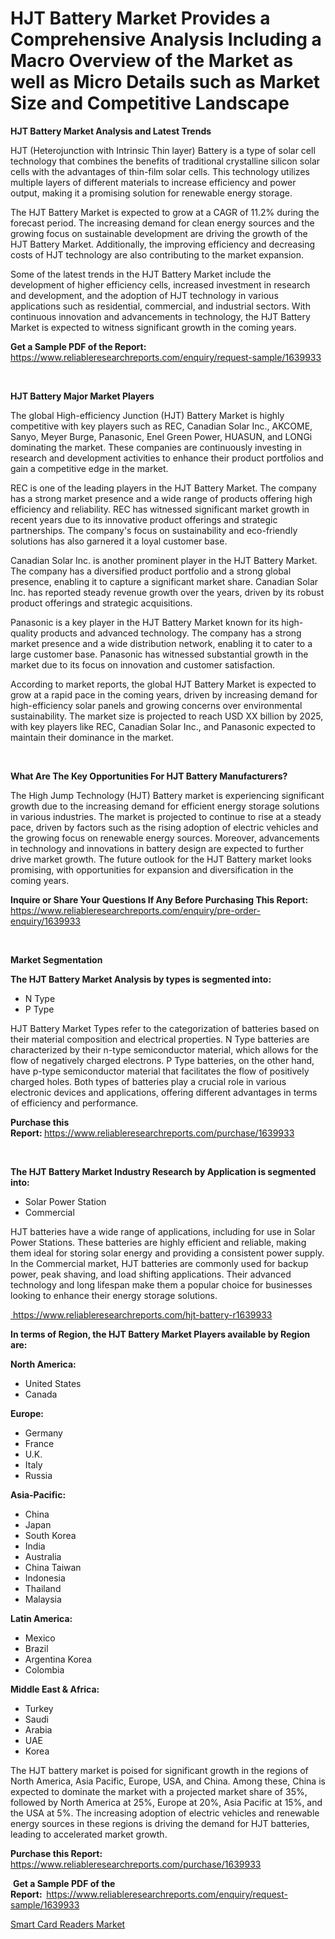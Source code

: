 <p><h1>HJT Battery Market Provides a Comprehensive Analysis Including a Macro Overview of the Market as well as Micro Details such as Market Size and Competitive Landscape</h1></p><p><strong>HJT Battery Market Analysis and Latest Trends</strong></p>
<p><p>HJT (Heterojunction with Intrinsic Thin layer) Battery is a type of solar cell technology that combines the benefits of traditional crystalline silicon solar cells with the advantages of thin-film solar cells. This technology utilizes multiple layers of different materials to increase efficiency and power output, making it a promising solution for renewable energy storage.</p><p>The HJT Battery Market is expected to grow at a CAGR of 11.2% during the forecast period. The increasing demand for clean energy sources and the growing focus on sustainable development are driving the growth of the HJT Battery Market. Additionally, the improving efficiency and decreasing costs of HJT technology are also contributing to the market expansion.</p><p>Some of the latest trends in the HJT Battery Market include the development of higher efficiency cells, increased investment in research and development, and the adoption of HJT technology in various applications such as residential, commercial, and industrial sectors. With continuous innovation and advancements in technology, the HJT Battery Market is expected to witness significant growth in the coming years.</p></p>
<p><strong>Get a Sample PDF of the Report:&nbsp;</strong> <a href="https://www.reliableresearchreports.com/enquiry/request-sample/1639933">https://www.reliableresearchreports.com/enquiry/request-sample/1639933</a></p>
<p>&nbsp;</p>
<p><strong>HJT Battery Major Market Players</strong></p>
<p><p>The global High-efficiency Junction (HJT) Battery Market is highly competitive with key players such as REC, Canadian Solar Inc., AKCOME, Sanyo, Meyer Burge, Panasonic, Enel Green Power, HUASUN, and LONGi dominating the market. These companies are continuously investing in research and development activities to enhance their product portfolios and gain a competitive edge in the market.</p><p>REC is one of the leading players in the HJT Battery Market. The company has a strong market presence and a wide range of products offering high efficiency and reliability. REC has witnessed significant market growth in recent years due to its innovative product offerings and strategic partnerships. The company's focus on sustainability and eco-friendly solutions has also garnered it a loyal customer base.</p><p>Canadian Solar Inc. is another prominent player in the HJT Battery Market. The company has a diversified product portfolio and a strong global presence, enabling it to capture a significant market share. Canadian Solar Inc. has reported steady revenue growth over the years, driven by its robust product offerings and strategic acquisitions.</p><p>Panasonic is a key player in the HJT Battery Market known for its high-quality products and advanced technology. The company has a strong market presence and a wide distribution network, enabling it to cater to a large customer base. Panasonic has witnessed substantial growth in the market due to its focus on innovation and customer satisfaction.</p><p>According to market reports, the global HJT Battery Market is expected to grow at a rapid pace in the coming years, driven by increasing demand for high-efficiency solar panels and growing concerns over environmental sustainability. The market size is projected to reach USD XX billion by 2025, with key players like REC, Canadian Solar Inc., and Panasonic expected to maintain their dominance in the market.</p></p>
<p>&nbsp;</p>
<p><strong>What Are The Key Opportunities For HJT Battery Manufacturers?</strong></p>
<p><p>The High Jump Technology (HJT) Battery market is experiencing significant growth due to the increasing demand for efficient energy storage solutions in various industries. The market is projected to continue to rise at a steady pace, driven by factors such as the rising adoption of electric vehicles and the growing focus on renewable energy sources. Moreover, advancements in technology and innovations in battery design are expected to further drive market growth. The future outlook for the HJT Battery market looks promising, with opportunities for expansion and diversification in the coming years.</p></p>
<p><strong>Inquire or Share Your Questions If Any Before Purchasing This Report:</strong> <a href="https://www.reliableresearchreports.com/enquiry/pre-order-enquiry/1639933">https://www.reliableresearchreports.com/enquiry/pre-order-enquiry/1639933</a></p>
<p>&nbsp;</p>
<p><strong>Market Segmentation</strong></p>
<p><strong>The HJT Battery Market Analysis by types is segmented into:</strong></p>
<p><ul><li>N Type</li><li>P Type</li></ul></p>
<p><p>HJT Battery Market Types refer to the categorization of batteries based on their material composition and electrical properties. N Type batteries are characterized by their n-type semiconductor material, which allows for the flow of negatively charged electrons. P Type batteries, on the other hand, have p-type semiconductor material that facilitates the flow of positively charged holes. Both types of batteries play a crucial role in various electronic devices and applications, offering different advantages in terms of efficiency and performance.</p></p>
<p><strong>Purchase this Report:&nbsp;</strong><a href="https://www.reliableresearchreports.com/purchase/1639933">https://www.reliableresearchreports.com/purchase/1639933</a></p>
<p>&nbsp;</p>
<p><strong>The HJT Battery Market Industry Research by Application is segmented into:</strong></p>
<p><ul><li>Solar Power Station</li><li>Commercial</li></ul></p>
<p><p>HJT batteries have a wide range of applications, including for use in Solar Power Stations. These batteries are highly efficient and reliable, making them ideal for storing solar energy and providing a consistent power supply. In the Commercial market, HJT batteries are commonly used for backup power, peak shaving, and load shifting applications. Their advanced technology and long lifespan make them a popular choice for businesses looking to enhance their energy storage solutions.</p></p>
<p><a href="https://www.reliableresearchreports.com/hjt-battery-r1639933">&nbsp;https://www.reliableresearchreports.com/hjt-battery-r1639933</a></p>
<p><strong>In terms of Region, the HJT Battery Market Players available by Region are:</strong></p>
<p>
    <p> <strong> North America: </strong>
        <ul>
            <li>United States</li>
            <li>Canada</li>
        </ul>
        </p> 
    <p> <strong> Europe: </strong>
        <ul>
            <li>Germany</li>
            <li>France</li>
            <li>U.K.</li>
            <li>Italy</li>
            <li>Russia</li>
        </ul>
        </p> 
    <p> <strong> Asia-Pacific: </strong>
        <ul>
            <li>China</li>
            <li>Japan</li>
            <li>South Korea</li>
            <li>India</li>
            <li>Australia</li>
            <li>China Taiwan</li>
            <li>Indonesia</li>
            <li>Thailand</li>
            <li>Malaysia</li>
        </ul>
        </p> 
    <p> <strong> Latin America: </strong>
        <ul>
            <li>Mexico</li>
            <li>Brazil</li>
            <li>Argentina Korea</li>
            <li>Colombia</li>
        </ul>
        </p> 
    <p> <strong> Middle East & Africa: </strong>
        <ul>
            <li>Turkey</li>
            <li>Saudi</li>
            <li>Arabia</li>
            <li>UAE</li>
            <li>Korea</li>
        </ul>
    </p>
    </p>
<p><p>The HJT battery market is poised for significant growth in the regions of North America, Asia Pacific, Europe, USA, and China. Among these, China is expected to dominate the market with a projected market share of 35%, followed by North America at 25%, Europe at 20%, Asia Pacific at 15%, and the USA at 5%. The increasing adoption of electric vehicles and renewable energy sources in these regions is driving the demand for HJT batteries, leading to accelerated market growth.</p></p>
<p><strong>Purchase this Report: </strong><a href="https://www.reliableresearchreports.com/purchase/1639933">https://www.reliableresearchreports.com/purchase/1639933</a></p>
<p>&nbsp;<strong>Get a Sample PDF of the Report:&nbsp;&nbsp;</strong><a href="https://www.reliableresearchreports.com/enquiry/request-sample/1639933">https://www.reliableresearchreports.com/enquiry/request-sample/1639933</a></p>
<p><strong></strong></p>
<p><p><a href="https://github.com/fiixsa/Market-Research-Report-List-3/blob/main/smart-card-readers-market.md">Smart Card Readers Market</a></p></p>
